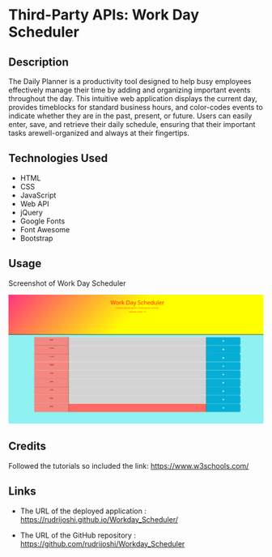 # Third-Party APIs: Work Day Scheduler

## Description

The Daily Planner is a productivity tool designed to help busy employees effectively manage their time by adding and
organizing important events throughout the day. This intuitive web application displays the current day, provides timeblocks
for standard business hours, and color-codes events to indicate whether they are in the past, present, or future. Users can
easily enter, save, and retrieve their daily schedule, ensuring that their important tasks arewell-organized and always at
their fingertips.

## Technologies Used

- HTML
- CSS
- JavaScript
- Web API
- jQuery
- Google Fonts
- Font Awesome
- Bootstrap

## Usage

Screenshot of Work Day Scheduler

![screenshot of work day scheduler](./Assets/workdaysch.png)

## Credits

Followed the tutorials so included the link: https://www.w3schools.com/

## Links

* The URL of the deployed application : https://rudrijoshi.github.io/Workday_Scheduler/

* The URL of the GitHub repository : https://github.com/rudrijoshi/Workday_Scheduler